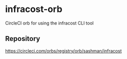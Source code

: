 # infracost-orb
CircleCI orb for using the infracost CLI tool

## Repository

https://circleci.com/orbs/registry/orb/sashman/infracost

